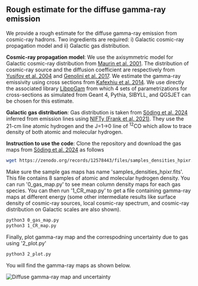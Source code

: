 ## Rough estimate for the diffuse gamma-ray emission

We provide a rough estimate for the diffuse gamma-ray emission from cosmic-ray hadrons. Two ingredients are required: i) Galactic cosmic-ray propagation model and ii) Galactic gas distribution.

**Cosmic-ray propagation model**: We use the axisymmetric model for Galactic cosmic-ray distribution from [Maurin et al. 2001](https://ui.adsabs.harvard.edu/abs/2001ApJ...555..585M/abstract). The distribution of cosmic-ray source and the diffusion coefficient are respectively from [Yusifov et al. 2004](https://ui.adsabs.harvard.edu/abs/2004A%26A...422..545Y/abstract) and [Genolini et al. 2017](https://ui.adsabs.harvard.edu/abs/2017PhRvL.119x1101G/abstract). We estimate the gamma-ray emissivity using cross sections from [Kafexhiu et al. 2014](https://ui.adsabs.harvard.edu/abs/2014PhRvD..90l3014K/abstract). We use directly the associated library [LibppGam](https://github.com/ervinkafex/LibppGam/blob/main/Python/LibppGam.py) from which 4 sets of parametrizations for cross-sections as simulated from Geant 4, Pythia, SIBYLL, and QGSJET can be chosen for this estimate. 

**Galactic gas distribution**: Gas distribution is taken from [Söding et al. 2024](https://ui.adsabs.harvard.edu/abs/2024arXiv240702859S/abstract) inferred from emission lines using [NIFTy (Frank et al. 2021)](https://ui.adsabs.harvard.edu/abs/2021Entrp..23..853F/abstract). They use the 21-cm line atomic hydrogen and the J=1&rarr;0 line of <sup>12</sup>CO which allow to trace density of both atomic and molecular hydrogen.         

**Instruction to use the code**: 
Clone the repository and download the gas maps from [Söding et al. 2024](https://zenodo.org/records/12578443) as follows
```sh
wget https://zenodo.org/records/12578443/files/samples_densities_hpixr.fits?download=1
```

Make sure the sample gas maps has name 'samples_densities_hpixr.fits'. This file contains 8 samples of atomic and molecular hydrogen density. You can run '0_gas_map.py' to see mean column density maps for each gas species. You can then run '1_CR_map.py' to get a file containing gamma-ray maps at different energy (some other intermediate results like surface density of cosmic-ray sources, local cosmic-ray spectrum, and cosmic-ray distribution on Galactic scales are also shown).
```sh
python3 0_gas_map.py
python3 1_CR_map.py
```
Finally, plot gamma-ray map and the correspodning uncertainty due to gas using '2_plot.py'
```sh
python3 2_plot.py
```

You will find the gamma-ray maps as shown below.

![Diffuse gamma-ray map and uncertainty](https://drive.google.com/uc?export=view&id=1nxmu7CNI7E_eezKqspYkMoJtsizDeE9s)


